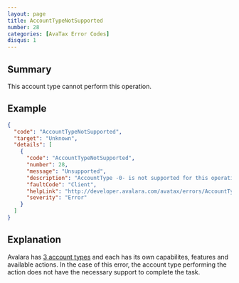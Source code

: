 ```yaml
---
layout: page
title: AccountTypeNotSupported
number: 28
categories: [AvaTax Error Codes]
disqus: 1
---
```


## Summary

This account type cannot perform this operation.

## Example

```json
{
  "code": "AccountTypeNotSupported",
  "target": "Unknown",
  "details": [
    {
      "code": "AccountTypeNotSupported",
      "number": 28,
      "message": "Unsupported",
      "description": "AccountType -0- is not supported for this operation.",
      "faultCode": "Client",
      "helpLink": "http://developer.avalara.com/avatax/errors/AccountTypeNotSupported",
      "severity": "Error"
    }
  ]
}
```

## Explanation

Avalara has [3 account types](/api-reference/avatax/rest/v2/models/enums/AccountModel%20>%20accountTypeId/) and each has its own capabilites, features and available actions. In the case of this error, the account type performing the action does not have the necessary support to complete the task.
